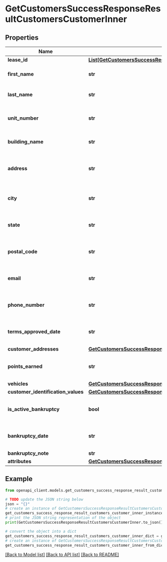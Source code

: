 # GetCustomersSuccessResponseResultCustomersCustomerInner


## Properties

Name | Type | Description | Notes
------------ | ------------- | ------------- | -------------
**lease_id** | [**List[GetCustomersSuccessResponseResultCustomersCustomerInnerLeaseIdInner]**](GetCustomersSuccessResponseResultCustomersCustomerInnerLeaseIdInner.md) |  | 
**first_name** | **str** | The first name of the customer | 
**last_name** | **str** | The last name of the customer | 
**unit_number** | **str** | The unit number of the customer | 
**building_name** | **str** | The name of the building | 
**address** | **str** | The primary address of the customer | 
**city** | **str** | City where the customer resides | 
**state** | **str** | State where the customer resides | 
**postal_code** | **str** | Postal code for the customer address | 
**email** | **str** | The email address of the customer | 
**phone_number** | **str** | The phone number of the customer | 
**terms_approved_date** | **str** | The date when the terms were approved | 
**customer_addresses** | [**GetCustomersSuccessResponseResultCustomersCustomerInnerCustomerAddresses**](GetCustomersSuccessResponseResultCustomersCustomerInnerCustomerAddresses.md) |  | [optional] 
**points_earned** | **str** | The points earned by the customer | 
**vehicles** | [**GetCustomersSuccessResponseResultCustomersCustomerInnerVehicles**](GetCustomersSuccessResponseResultCustomersCustomerInnerVehicles.md) |  | 
**customer_identification_values** | [**GetCustomersSuccessResponseResultCustomersCustomerInnerCustomerIdentificationValues**](GetCustomersSuccessResponseResultCustomersCustomerInnerCustomerIdentificationValues.md) |  | 
**is_active_bankruptcy** | **bool** | The Bankruptcy status of customer . | [optional] 
**bankruptcy_date** | **str** | The Bankruptcy date of customer. | [optional] 
**bankruptcy_note** | **str** | XYZ | [optional] 
**attributes** | [**GetCustomersSuccessResponseResultCustomersCustomerInnerAttributes**](GetCustomersSuccessResponseResultCustomersCustomerInnerAttributes.md) |  | [optional] 

## Example

```python
from openapi_client.models.get_customers_success_response_result_customers_customer_inner import GetCustomersSuccessResponseResultCustomersCustomerInner

# TODO update the JSON string below
json = "{}"
# create an instance of GetCustomersSuccessResponseResultCustomersCustomerInner from a JSON string
get_customers_success_response_result_customers_customer_inner_instance = GetCustomersSuccessResponseResultCustomersCustomerInner.from_json(json)
# print the JSON string representation of the object
print(GetCustomersSuccessResponseResultCustomersCustomerInner.to_json())

# convert the object into a dict
get_customers_success_response_result_customers_customer_inner_dict = get_customers_success_response_result_customers_customer_inner_instance.to_dict()
# create an instance of GetCustomersSuccessResponseResultCustomersCustomerInner from a dict
get_customers_success_response_result_customers_customer_inner_from_dict = GetCustomersSuccessResponseResultCustomersCustomerInner.from_dict(get_customers_success_response_result_customers_customer_inner_dict)
```
[[Back to Model list]](../README.md#documentation-for-models) [[Back to API list]](../README.md#documentation-for-api-endpoints) [[Back to README]](../README.md)


